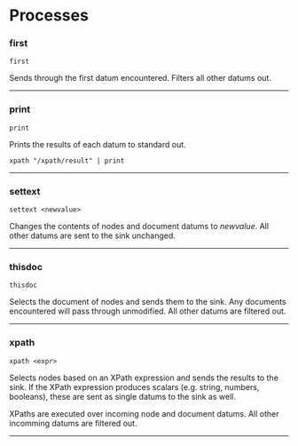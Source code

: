 # Processes

### first

```
first
```

Sends through the first datum encountered.  Filters all other datums out.

----

### print

```
print
```

Prints the results of each datum to standard out.

```
xpath "/xpath/result" | print
```

----

### settext

```
settext <newvalue>
```

Changes the contents of nodes and document datums to *newvalue*.  All other datums
are sent to the sink unchanged.

----

### thisdoc

```
thisdoc
```

Selects the document of nodes and sends them to the sink.  Any documents encountered
will pass through unmodified.  All other datums are filtered out.

----

### xpath

```
xpath <expr>
```

Selects nodes based on an XPath expression and sends the results to the sink.  If the XPath
expression produces scalars (e.g. string, numbers, booleans), these are sent as single datums
to the sink as well.

XPaths are executed over incoming node and document datums.  All other incomming datums are
filtered out.

----

